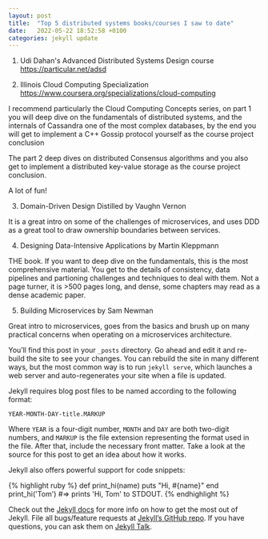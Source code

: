 ```yaml
---
layout: post
title:  "Top 5 distributed systems books/courses I saw to date"
date:   2022-05-22 18:52:58 +0100
categories: jekyll update
---
```


1. Udi Dahan's Advanced Distributed Systems Design course
https://particular.net/adsd


2. Illinois Cloud Computing Specialization
https://www.coursera.org/specializations/cloud-computing

I recommend particularly the Cloud Computing Concepts series, on part 1 you will deep dive on the fundamentals of distributed systems, and the internals of Cassandra one of the most complex databases,
by the end you will get to implement a C++ Gossip protocol yourself as the course project conclusion

The part 2 deep dives on distributed Consensus algorithms and you also get to implement a distributed key-value storage as the course project conclusion.

A lot of fun!

	
3. Domain-Driven Design Distilled by Vaughn Vernon

It is a great intro on some of the challenges of microservices, and uses DDD as a great tool to draw ownership boundaries between services.


4. Designing Data-Intensive Applications by Martin Kleppmann

THE book. If you want to deep dive on the fundamentals, this is the most comprehensive material.
You get to the details of consistency, data pipelines and partioning challenges and techniques to deal with them.
Not a page turner, it is >500 pages long, and dense, some chapters may read as a dense academic paper.


5. Building Microservices by Sam Newman

Great intro to microservices, goes from the basics and brush up on many practical concerns when operating on a microservices architecture.




You’ll find this post in your `_posts` directory. Go ahead and edit it and re-build the site to see your changes. You can rebuild the site in many different ways, but the most common way is to run `jekyll serve`, which launches a web server and auto-regenerates your site when a file is updated.

Jekyll requires blog post files to be named according to the following format:

`YEAR-MONTH-DAY-title.MARKUP`

Where `YEAR` is a four-digit number, `MONTH` and `DAY` are both two-digit numbers, and `MARKUP` is the file extension representing the format used in the file. After that, include the necessary front matter. Take a look at the source for this post to get an idea about how it works.

Jekyll also offers powerful support for code snippets:

{% highlight ruby %}
def print_hi(name)
  puts "Hi, #{name}"
end
print_hi('Tom')
#=> prints 'Hi, Tom' to STDOUT.
{% endhighlight %}

Check out the [Jekyll docs][jekyll-docs] for more info on how to get the most out of Jekyll. File all bugs/feature requests at [Jekyll’s GitHub repo][jekyll-gh]. If you have questions, you can ask them on [Jekyll Talk][jekyll-talk].

[jekyll-docs]: https://jekyllrb.com/docs/home
[jekyll-gh]:   https://github.com/jekyll/jekyll
[jekyll-talk]: https://talk.jekyllrb.com/
